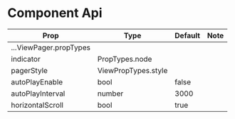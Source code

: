 # <IndicatorViewPager /> Component Api
| Prop | Type | Default | Note |
| --- | --- | --- | --- |
| ...ViewPager.propTypes |  |  |   |
| indicator | PropTypes.node |  |  |
| pagerStyle | ViewPropTypes.style |  |  |
| autoPlayEnable | bool | false |  |
| autoPlayInterval | number | 3000  |  |
| horizontalScroll | bool | true  |  |


